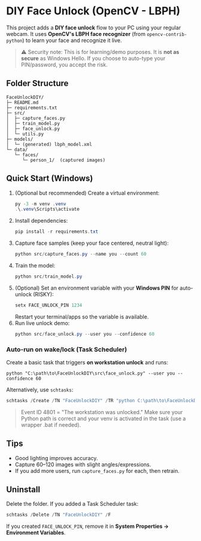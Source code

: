 
# DIY Face Unlock (OpenCV - LBPH)

This project adds a **DIY face unlock** flow to your PC using your regular webcam. 
It uses **OpenCV's LBPH face recognizer** (from `opencv-contrib-python`) to learn your face and recognize it live.
> ⚠️ Security note: This is for learning/demo purposes. It is **not as secure** as Windows Hello. If you choose to auto-type your PIN/password, you accept the risk.

## Folder Structure
```
FaceUnlockDIY/
├─ README.md
├─ requirements.txt
├─ src/
│  ├─ capture_faces.py
│  ├─ train_model.py
│  ├─ face_unlock.py
│  └─ utils.py
├─ models/
│  └─ (generated) lbph_model.xml
└─ data/
   └─ faces/
      └─ person_1/  (captured images)
```

## Quick Start (Windows)
1. (Optional but recommended) Create a virtual environment:
   ```powershell
   py -3 -m venv .venv
   .\.venv\Scripts\activate
   ```
2. Install dependencies:
   ```powershell
   pip install -r requirements.txt
   ```
3. Capture face samples (keep your face centered, neutral light):
   ```powershell
   python src/capture_faces.py --name you --count 60
   ```
4. Train the model:
   ```powershell
   python src/train_model.py
   ```
5. (Optional) Set an environment variable with your **Windows PIN** for auto-unlock (RISKY):
   ```powershell
   setx FACE_UNLOCK_PIN 1234
   ```
   Restart your terminal/apps so the variable is available.
6. Run live unlock demo:
   ```powershell
   python src/face_unlock.py --user you --confidence 60
   ```

### Auto-run on wake/lock (Task Scheduler)
Create a basic task that triggers **on workstation unlock** and runs:
```
python "C:\path\to\FaceUnlockDIY\src\face_unlock.py" --user you --confidence 60
```
Alternatively, use `schtasks`:
```powershell
schtasks /Create /TN "FaceUnlockDIY" /TR "python C:\path\to\FaceUnlockDIY\src\face_unlock.py --user you --confidence 60" /SC ONEVENT /EC Security /MO "*[System[(EventID=4801)]]"
```
> Event ID 4801 = "The workstation was unlocked." Make sure your Python path is correct and your venv is activated in the task (use a wrapper .bat if needed).

## Tips
- Good lighting improves accuracy.
- Capture 60–120 images with slight angles/expressions.
- If you add more users, run `capture_faces.py` for each, then retrain.

## Uninstall
Delete the folder. If you added a Task Scheduler task:
```powershell
schtasks /Delete /TN "FaceUnlockDIY" /F
```
If you created `FACE_UNLOCK_PIN`, remove it in **System Properties → Environment Variables**.
